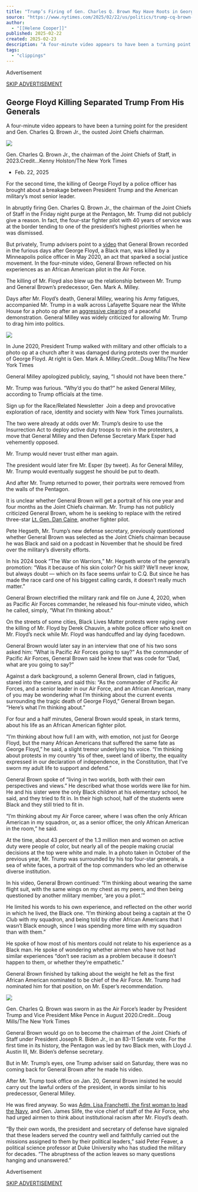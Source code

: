 ```yaml
---
title: "Trump’s Firing of Gen. Charles Q. Brown May Have Roots in George Floyd Protests"
source: "https://www.nytimes.com/2025/02/22/us/politics/trump-cq-brown-george-floyd.html"
author:
  - "[[Helene Cooper]]"
published: 2025-02-22
created: 2025-02-23
description: "A four-minute video appears to have been a turning point for the president and Gen. Charles Q. Brown Jr., the ousted Joint Chiefs chairman."
tags:
  - "clippings"
---
```

Advertisement

[SKIP ADVERTISEMENT](https://www.nytimes.com/2025/02/22/us/politics/#after-top)

## George Floyd Killing Separated Trump From His Generals

A four-minute video appears to have been a turning point for the president and Gen. Charles Q. Brown Jr., the ousted Joint Chiefs chairman.

![](https://static01.nyt.com/images/2025/02/22/multimedia/22dc-pentagon-brown1-hvmj/22dc-pentagon-brown1-hvmj-articleLarge.jpg?quality=75&auto=webp&disable=upscale)

Gen. Charles Q. Brown Jr., the chairman of the Joint Chiefs of Staff, in 2023.Credit...Kenny Holston/The New York Times

- Feb. 22, 2025

For the second time, the killing of George Floyd by a police officer has brought about a breakage between President Trump and the American military’s most senior leader.

In abruptly firing Gen. Charles Q. Brown Jr., the chairman of the Joint Chiefs of Staff in the Friday night purge at the Pentagon, Mr. Trump did not publicly give a reason. In fact, the four-star fighter pilot with 40 years of service was at the border tending to one of the president’s highest priorities when he was dismissed.

But privately, Trump advisers point to a [video](https://www.dvidshub.net/video/755013/im-thinking-about) that General Brown recorded in the furious days after George Floyd, a Black man, was killed by a Minneapolis police officer in May 2020, an act that sparked a social justice movement. In the four-minute video, General Brown reflected on his experiences as an African American pilot in the Air Force.

The killing of Mr. Floyd also blew up the relationship between Mr. Trump and General Brown’s predecessor, Gen. Mark A. Milley.

Days after Mr. Floyd’s death, General Milley, wearing his Army fatigues, accompanied Mr. Trump in a walk across Lafayette Square near the White House for a photo op after an [aggressive clearing](https://www.nytimes.com/2020/06/10/us/politics/national-guard-protests.html) of a peaceful demonstration. General Milley was widely criticized for allowing Mr. Trump to drag him into politics.

![](https://static01.nyt.com/images/2025/02/22/multimedia/22dc-pentagon-brown2-mkpt/22dc-pentagon-brown2-mkpt-articleLarge.jpg?quality=75&auto=webp&disable=upscale)

In June 2020, President Trump walked with military and other officials to a photo op at a church after it was damaged during protests over the murder of George Floyd. At right is Gen. Mark A. Milley.Credit...Doug Mills/The New York Times

General Milley apologized publicly, saying, “I should not have been there.”

Mr. Trump was furious. “Why’d you do that?” he asked General Milley, according to Trump officials at the time.

Sign up for the Race/Related Newsletter  Join a deep and provocative exploration of race, identity and society with New York Times journalists.

The two were already at odds over Mr. Trump’s desire to use the Insurrection Act to deploy active duty troops to rein in the protesters, a move that General Milley and then Defense Secretary Mark Esper had vehemently opposed.

Mr. Trump would never trust either man again.

The president would later fire Mr. Esper (by tweet). As for General Milley, Mr. Trump would eventually suggest he should be put to death.

And after Mr. Trump returned to power, their portraits were removed from the walls of the Pentagon.

It is unclear whether General Brown will get a portrait of his one year and four months as the Joint Chiefs chairman. Mr. Trump has not publicly criticized General Brown, whom he is seeking to replace with the retired three-star [Lt. Gen. Dan Caine](https://www.nytimes.com/2025/02/21/us/politics/dan-caine-trump-joint-chiefs.html), another fighter pilot.

Pete Hegseth, Mr. Trump’s new defense secretary, previously questioned whether General Brown was selected as the Joint Chiefs chairman because he was Black and said on a podcast in November that he should be fired over the military’s diversity efforts.

In his 2024 book “The War on Warriors,” Mr. Hegseth wrote of the general’s promotion: “Was it because of his skin color? Or his skill? We’ll never know, but always doubt — which on its face seems unfair to C.Q. But since he has made the race card one of his biggest calling cards, it doesn’t really much matter.”

General Brown electrified the military rank and file on June 4, 2020, when as Pacific Air Forces commander, he released his four-minute video, which he called, simply, “What I’m thinking about.”

On the streets of some cities, Black Lives Matter protests were raging over the killing of Mr. Floyd by Derek Chauvin, a white police officer who knelt on Mr. Floyd’s neck while Mr. Floyd was handcuffed and lay dying facedown.

General Brown would later say in an interview that one of his two sons asked him: “What is Pacific Air Forces going to say?” As the commander of Pacific Air Forces, General Brown said he knew that was code for “Dad, what are you going to say?”

Against a dark background, a solemn General Brown, clad in fatigues, stared into the camera, and said this: “As the commander of Pacific Air Forces, and a senior leader in our Air Force, and an African American, many of you may be wondering what I’m thinking about the current events surrounding the tragic death of George Floyd,” General Brown began. “Here’s what I’m thinking about.”

For four and a half minutes, General Brown would speak, in stark terms, about his life as an African American fighter pilot.

“I’m thinking about how full I am with, with emotion, not just for George Floyd, but the many African Americans that suffered the same fate as George Floyd,” he said, a slight tremor underlying his voice. “I’m thinking about protests in my country ’tis of thee, sweet land of liberty, the equality expressed in our declaration of independence, in the Constitution, that I’ve sworn my adult life to support and defend.”

General Brown spoke of “living in two worlds, both with their own perspectives and views.” He described what those worlds were like for him. He and his sister were the only Black children at his elementary school, he said, and they tried to fit in. In their high school, half of the students were Black and they still tried to fit in.

“I’m thinking about my Air Force career, where I was often the only African American in my squadron, or, as a senior officer, the only African American in the room,” he said.

At the time, about 43 percent of the 1.3 million men and women on active duty were people of color, but nearly all of the people making crucial decisions at the top were white and male. In a photo taken in October of the previous year, Mr. Trump was surrounded by his top four-star generals, a sea of white faces, a portrait of the top commanders who led an otherwise diverse institution.

In his video, General Brown continued: “I’m thinking about wearing the same flight suit, with the same wings on my chest as my peers, and then being questioned by another military member, ‘are you a pilot.’”

He limited his words to his own experience, and reflected on the other world in which he lived, the Black one. “I’m thinking about being a captain at the O Club with my squadron, and being told by other African Americans that I wasn’t Black enough, since I was spending more time with my squadron than with them.”

He spoke of how most of his mentors could not relate to his experience as a Black man. He spoke of wondering whether airmen who have not had similar experiences “don’t see racism as a problem because it doesn’t happen to them, or whether they’re empathetic.”

General Brown finished by talking about the weight he felt as the first African American nominated to be chief of the Air Force. Mr. Trump had nominated him for that position, on Mr. Esper’s recommendation.

![](https://static01.nyt.com/images/2025/02/22/multimedia/22dc-pentagon-brown3-bchz/22dc-pentagon-brown3-bchz-articleLarge.jpg?quality=75&auto=webp&disable=upscale)

Gen. Charles Q. Brown was sworn in as the Air Force’s leader by President Trump and Vice President Mike Pence in August 2020.Credit...Doug Mills/The New York Times

General Brown would go on to become the chairman of the Joint Chiefs of Staff under President Joseph R. Biden Jr., in an 83-11 Senate vote. For the first time in its history, the Pentagon was led by two Black men, with Lloyd J. Austin III, Mr. Biden’s defense secretary.

But in Mr. Trump’s eyes, one Trump adviser said on Saturday, there was no coming back for General Brown after he made his video.

After Mr. Trump took office on Jan. 20, General Brown insisted he would carry out the lawful orders of the president, in words similar to his predecessor, General Milley.

He was fired anyway. So was [Adm. Lisa Franchetti, the first woman to lead the Navy](https://www.nytimes.com/2025/02/21/us/politics/hegseth-navy-lisa-franchetti.html), and Gen. James Slife, the vice chief of staff of the Air Force, who had urged airmen to think about institutional racism after Mr. Floyd’s death.

“By their own words, the president and secretary of defense have signaled that these leaders served the country well and faithfully carried out the missions assigned to them by their political leaders,” said Peter Feaver, a political science professor at Duke University who has studied the military for decades. “The abruptness of the action leaves so many questions hanging and unanswered.”

Advertisement

[SKIP ADVERTISEMENT](https://www.nytimes.com/2025/02/22/us/politics/#after-bottom)